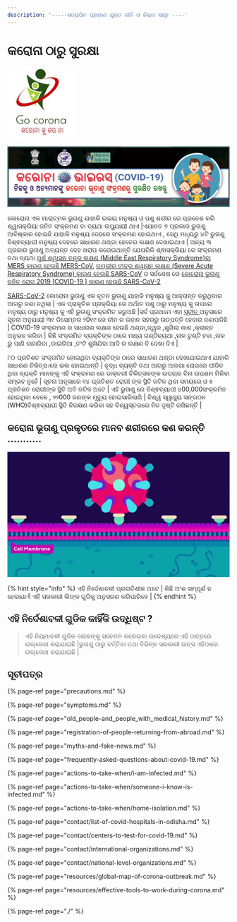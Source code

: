 ```yaml
---
description: '-----ସତ୍ୟପିତ ପ୍ରମାଣ ଯୁକ୍ତ ନୀତି ଓ ନିୟମ ସମୂହ ----'
---
```


# କରୋନା ଠାରୁ ସୁରକ୍ଷା

![](.gitbook/assets/coronaku-kar-na.JPG)

![](.gitbook/assets/corona2.jpg)

କୋରୋନା ଏକ ମାରାତ୍ମକ ଭୁତାଣୁ ଯାହାକି ଉଭୟ ମନୁଷ୍ୟ ଓ ପଶୁ ଶରୀର ରେ ପ୍ରବେଶ କରି ଶ୍ୱାସକ୍ରିୟା ଜନିତ ସଂକ୍ରମଣ ବା ବ୍ୟଥା ଉପୁଯାୟୀ ଥାଏ \|ଏଯାବତ ୭ ପ୍ରକାର ଭୁତାଣୁ ଆବିଷ୍କାର ହୋଇଛି ଯାହାକି ମନୁଷ୍ୟ ଦେହରେ ସଂକ୍ରମଣ ହୋଇଥାଏ , ସେଥି ମଧ୍ୟରୁ ୪ଟି ଭୁତାଣୁ ବିଶ୍ଵବ୍ୟାପୀ ମନୁଷ୍ୟ ଦେହରେ ସାଧାରଣ ଥଣ୍ଡା ହେବେର ଲକ୍ଷଣ  ଦେଖାଇଥାଏ \| ଅନ୍ୟ ୩ ପ୍ରକାର ଭୁତାଣୁ ଅତ୍ୟନ୍ତ ଦେହ ଖରାପ କରେଇଥାନ୍ତି ଯେପରିକି ଶ୍ଵାସକ୍ରିୟା ରେ ସଂକ୍ରମଣ ତଥା ବ୍ୟଥା [ପୁର୍ଣ ଶ୍ୱାସନ ତନ୍ତ୍ର ଲକ୍ଷଣ \(Middle East Respiratory Syndrome\)ବା MERS କାରଣ ହେଉଛି MERS-CoV](https://www.who.int/emergencies/mers-cov/en/), [ଗମ୍ଭୀର ତୀବ୍ର ଶ୍ୱାସନ ଲକ୍ଷଣ \(Severe Acute Respiratory Syndrome\) କାରଣ ହେଉଛି SARS-CoV](https://www.who.int/csr/sars/en/) ଓ  ସର୍ବଶେଷ ରେ [କୋରୋନା ଭୁତାଣୁ ଜନିତ ରୋଗ 2019 \[COVID-19 \] କାରଣ ହେଉଛି SARS-CoV-2](https://www.cdc.gov/coronavirus/2019-ncov/index.html)

[SARS-CoV-2](https://www.who.int/emergencies/diseases/novel-coronavirus-2019) କୋରୋନା ଭୁତାଣୁ ଏକ ନୂତନ ଭୁତାଣୁ ଯାହାକି ମନୁଷ୍ୟ କୁ ଆକ୍ରାନ୍ତ କରୁଥିବାର ଆଗରୁ ଜଣା ନଥିଲା \| ଏକ ପ୍ରାକୃତିକ ପ୍ରକ୍ରିୟା ରେ ଅର୍ଥାତ ପଶୁ ଠାରୁ ମନୁଷ୍ୟ କୁ ତାପରେ ମନୁଷ୍ୟ ଠାରୁ ମନୁଷ୍ୟ କୁ ଏହି ଭୁତାଣୁ ସଂକ୍ରମିତ କରୁଅଛି \|ସର୍ବ ପ୍ରଥମେ ଏହା [ସୂଚୀତ ](https://www.who.int/csr/don/05-january-2020-pneumonia-of-unkown-cause-china/en/) ଅନୁସାରେ ସୂଚନା ଅନୁଯାୟୀ ୩୧ ଡିସେମ୍ବର ୨0୧୯ ରେ ଚୀନ ର ଊହାନ ସହରରୁ ଉତ୍ପତ୍ତି ହେବାର ଜଣାପଡିଛି \| COVID-19 ସଂକ୍ରମଣ ର ସାଧାରଣ ଲକ୍ଷଣ ହେଉଛି ଥଣ୍ଡା,ଜ୍ୱର ,ଶୁଖିଲା କାଶ ,କ୍ଲାନ୍ତ ଅନୁଭବ କରିବା \| କିଛି ସଂକ୍ରମିତ ବ୍ୟକ୍ତିଙ୍କ ଠାରେ ମଧ୍ୟ ଗଣ୍ଠିବ୍ୟଥା ,ନାକ ଚୁଣ୍ଟି ହବା ,ନାକ ରୁ ପାଣି ବାହାରିବା ,ଡାଇରିଆ ,ତଂଟି ଶୁଖିଯିବା ଆଦି ର ଲକ୍ଷଣ ବି ଦେଖା ଦିଏ \|

୮୦ ପ୍ରତିଶତ ସଂକ୍ରମିତ ହୋଇଥିବା ବ୍ୟକ୍ତିଙ୍କ ଠାରେ ସାଧାରଣ ଥଣ୍ଡା ଦେଖାଯାଇଥାଏ ଯାହାକି ସାଧାରଣ ଚିକିତ୍ସ।ରେ ଭଲ ହୋଇଥାନ୍ତି \| ବୃଦ୍ଧ ବ୍ୟକ୍ତି ତଥା ଆଗରୁ ଅଲଗା ରୋଗରେ ପୀଡିତ ଥିବା ବ୍ୟକ୍ତି ମାନଙ୍କୁ ଏହି ସଂକ୍ରମଣ ରେ ଡାକ୍ତରୀ ଚିକିତ୍ସକଙ୍କ ଉପଚାର ବିନା ଉପଶମ ମିଳିବା ସମ୍ଭବ ନୁହେଁ \| ସୂଚନା ଅନୂସାରେ ୧୪ ପ୍ରତିଶତ ରୋଗୀ ଙ୍କ ସ୍ଥିତି ଜଟିଳ ଥିବା ସମୟରେ ଓ ୫ ପ୍ରତିଶତ ରୋଗୀଙ୍କ ସ୍ଥିତି ଅତି ଜଟିଳ ଅଟେ \| ଏହି ଭୁତାଣୁ ରେ ବିଶ୍ଵବ୍ୟାପୀ ୪00,000ସଂକ୍ରମିତ ହୋଇଥିବା ବେଳେ , ୨୨000 ଜଣଙ୍କ ମୃତ୍ୟୁ ହୋଇସାରିଲାଣି \| ବିଶ୍ୱ ସ୍ୱାସ୍ଥ୍ୟ ସଙ୍ଗଠନ \(WHO\)ବିଶ୍ଵବ୍ୟାପୀ ସ୍ଥିତି ନିରକ୍ଷଣ କରିବା ସହ ବିଶ୍ୱସ୍ତରରେ ନିଜ ଦୃଷ୍ଟି ରଖିଛନ୍ତି \|

## କରୋନା ଭୂତାଣୁ  ପ୍ରକୃତରେ ମାନବ ଶରୀରରେ କଣ କରନ୍ତି ...........

![](.gitbook/assets/coronavirus-animation%20%281%29.gif)



{% hint style="info" %}
ଏହି ନିର୍ଦେଶାବଳୀ ପ୍ରଗତିଶୀଳ ଅଟେ \| କିଛି ଅଂଶ ସମ୍ପୂର୍ଣ ନ ହେବାଯାଏଁ ଏହି ସରକାରୀ ଲିଙ୍କ ଗୁଡିକୁ ଅନୁସରଣ କରିପାରିବେ \|
{% endhint %}

## ଏହି ନିର୍ଦେଶାବଳୀ ଗୁଡିକ କାହିଁକି ଉଦ୍ଧିଷ୍ଟ ?

> ଏହି ନିୟମାବଳୀ ଗୁଡିକ ଲୋକଙ୍କୁ ସଚେତନ କରେଇବା ଉଦେଶ୍ୟରେ ଏହି ଠାତ୍ହରେ ଉଲ୍ଲେଖ କରାଯାଇଛି \|ଭୁତାଣୁ ଠାରୁ ବର୍ତ୍ତିବା ତଥା ବିଭିନ୍ନ ସରକାରୀ ଉତ୍ସ ଏହିଠାରେ ଉଲ୍ଲେଖ କରାଯାଇଛି \|

## ସୂଚୀପତ୍ର 

{% page-ref page="precautions.md" %}

{% page-ref page="symptoms.md" %}

{% page-ref page="old\_people-and\_people\_with\_medical\_history.md" %}

{% page-ref page="registration-of-people-returning-from-abroad.md" %}

{% page-ref page="myths-and-fake-news.md" %}

{% page-ref page="frequently-asked-questions-about-covid-19.md" %}

{% page-ref page="actions-to-take-when/i-am-infected.md" %}

{% page-ref page="actions-to-take-when/someone-i-know-is-infected.md" %}

{% page-ref page="actions-to-take-when/home-isolation.md" %}

{% page-ref page="contact/list-of-covid-hospitals-in-odisha.md" %}

{% page-ref page="contact/centers-to-test-for-covid-19.md" %}

{% page-ref page="contact/international-organizations.md" %}

{% page-ref page="contact/national-level-organizations.md" %}

{% page-ref page="resources/global-map-of-corona-outbreak.md" %}

{% page-ref page="resources/effective-tools-to-work-during-corona.md" %}



{% page-ref page="./" %}




